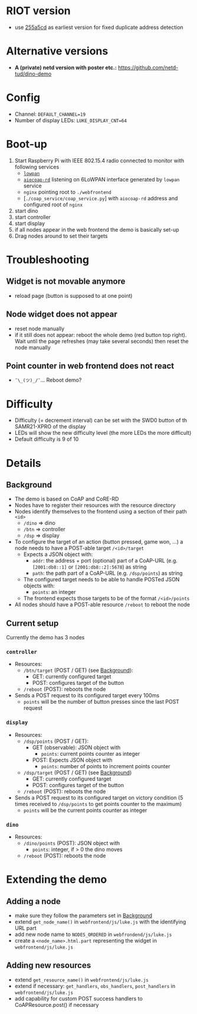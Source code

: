 # RIOT version

- use [255a5cd] as earliest version for fixed duplicate address detection

[255a5cd]: https://github.com/RIOT-OS/RIOT/commit/255a5cd0a60aef51fc20c7fa2c3aefca24348184

# Alternative versions

- **A (private) netd version with poster etc.:** https://github.com/netd-tud/dino-demo

# Config

- Channel: `DEFAULT_CHANNEL=19`
- Number of display LEDs: `LUKE_DISPLAY_CNT=64`

# Boot-up

1. Start Raspberry Pi with IEEE 802.15.4 radio connected to monitor with
   following services
    - [`lowpan`](https://github.com/RIOT-Makers/wpan-raspbian)
    - [`aiocoap-rd`](https://aiocoap.readthedocs.io/en/latest/module/aiocoap.cli.rd.html)
      listening on 6LoWPAN interface generated by `lowpan` service
    - `nginx` pointing root to `./webfrontend`
    - [`./coap_service/coap_service.py`] with `aiocoap-rd` address and
      configured root of `nginx`
2. start dino
3. start controller
4. start display
5. if all nodes appear in the web frontend the demo is basically set-up
6. Drag nodes around to set their targets

# Troubleshooting
## Widget is not movable anymore
- reload page (button is supposed to at one point)

## Node widget does not appear
- reset node manually
- if it still does not appear: reboot the whole demo (red button top right).
  Wait until the page refreshes (may take several seconds) then reset the node
  manually

## Point counter in web frontend does not react
- `¯\_(ツ)_/¯`... Reboot demo?

# Difficulty
- Difficulty (= decrement interval) can be set with the SWD0 button of th
  SAMR21-XPRO of the display
- LEDs will show the new difficulty level (the more LEDs the more difficult)
- Default difficulty is 9 of 10

# Details
## Background
- The demo is based on CoAP and CoRE-RD
- Nodes have to register their resources with the resource directory
- Nodes identify themselves to the frontend using a section of their path `<id>`
    - `/dino` => dino
    - `/btn` => controller
    - `/dsp` => display
- To configure the target of an action (button pressed, game won, ...) a node
  needs to have a POST-able target `/<id>/target`
    - Expects a JSON object with:
        - `addr`: the address + port (optional) part of a CoAP-URL (e.g.
          `[2001:db8::1]` or `[2001:db8::2]:5678`) as string
        - `path`: the path part of a CoAP-URL (e.g. `/dsp/points`) as string
    - The configured target needs to be able to handle POSTed JSON objects
      with:
        - `points`: an integer
    - The frontend expects those targets to be of the format `/<id>/points`
- All nodes should have a POST-able resource `/reboot` to reboot the node

## Current setup
Currently the demo has 3 nodes

### `controller`
- Resources:
    - `/btn/target` (POST / GET) (see [Background](#background)):
        - GET: currently configured target
        - POST: configures target of the button
    - `/reboot` (POST): reboots the node
- Sends a POST request to its configured target every 100ms
    - `points` will be the number of button presses since the last POST request

### `display`
- Resources:
    - `/dsp/points` (POST / GET):
        - GET (observable): JSON object with
            - `points`: current points counter as integer
        - POST: Expects JSON object with
            - `points`: number of points to increment points counter
    - `/dsp/target` (POST / GET) (see [Background](#background))
        - GET: currently configured target
        - POST: configures target of the button
    - `/reboot` (POST): reboots the node
- Sends a POST request to its configured target on victory condition
  (5 times received to `/dsp/points` to get points counter to the maximum)
    - `points` will be the current points counter as integer

### `dino`
- Resources:
    - `/dino/points` (POST): JSON object with
         - `points`: integer, if > 0 the dino moves
    - `/reboot` (POST): reboots the node

# Extending the demo
## Adding a node
- make sure they follow the parameters set in [Background](#background)
- extend `get_node_name()` in `webfrontend/js/luke.js` with the identifying URL
  part
- add new node name to `NODES_ORDERED` in `webfrondend/js/luke.js`
- create a `<node_name>.html.part` representing the widget in
  `webfrontend/js/luke.js`

## Adding new resources
- extend `get_resource_name()` in `webfrontend/js/luke.js`
- extend if necessary: `get_handlers`, `obs_handlers`, `post_handlers` in
  `webfrontend/js/luke.js`
- add capability for custom POST success handlers to CoAPResource.post() if
  necessary
